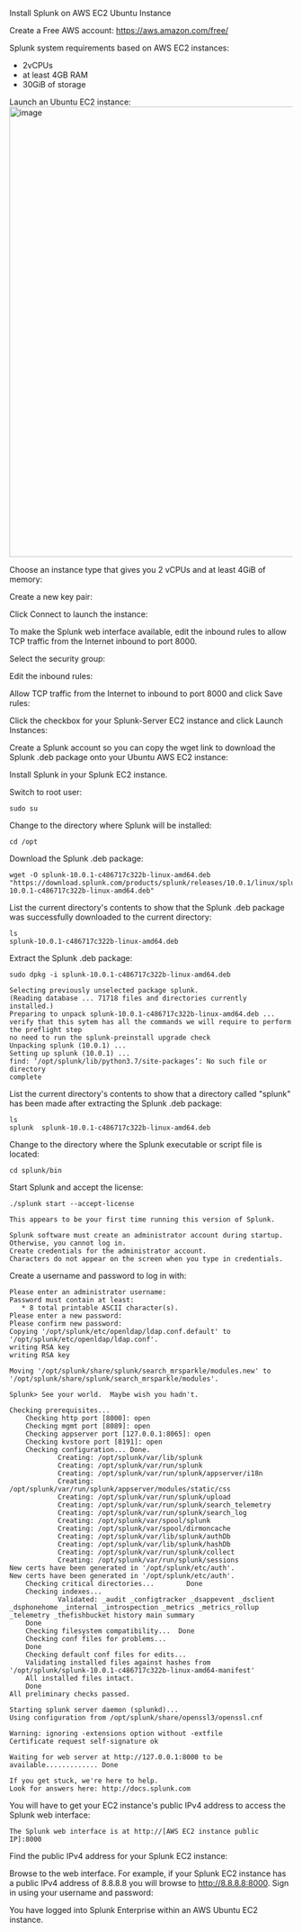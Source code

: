 Install Splunk on AWS EC2 Ubuntu Instance

Create a Free AWS account:
https://aws.amazon.com/free/

Splunk system requirements based on AWS EC2 instances:
- 2vCPUs
- at least 4GB RAM
- 30GiB of storage

Launch an Ubuntu EC2 instance:
<img width="1384" height="800" alt="image" src="https://github.com/user-attachments/assets/cc222858-073a-431f-815f-bc36cc51d86e" />

Choose an instance type that gives you 2 vCPUs and at least 4GiB of memory:


Create a new key pair:






Click Connect to launch the instance:




To make the Splunk web interface available, edit the inbound rules to allow TCP traffic from the Internet inbound to port 8000.


Select the security group:


Edit the inbound rules:



Allow TCP traffic from the Internet to inbound to port 8000 and click Save rules:

Click the checkbox for your Splunk-Server EC2 instance and click Launch Instances:


Create a Splunk account so you can copy the wget link to download the Splunk .deb package onto your Ubuntu AWS EC2 instance:


Install Splunk in your Splunk EC2 instance.   

Switch to root user:
	
	sudo su

Change to the directory where Splunk will be installed:

	cd /opt

Download the Splunk .deb package:

	wget -O splunk-10.0.1-c486717c322b-linux-amd64.deb "https://download.splunk.com/products/splunk/releases/10.0.1/linux/splunk-10.0.1-c486717c322b-linux-amd64.deb"

List the current directory's contents to show that the Splunk .deb package was successfully downloaded to the current directory:

	ls
	splunk-10.0.1-c486717c322b-linux-amd64.deb

Extract the Splunk .deb package:

	sudo dpkg -i splunk-10.0.1-c486717c322b-linux-amd64.deb

	Selecting previously unselected package splunk.
	(Reading database ... 71718 files and directories currently installed.)
	Preparing to unpack splunk-10.0.1-c486717c322b-linux-amd64.deb ...
	verify that this sytem has all the commands we will require to perform the preflight step
	no need to run the splunk-preinstall upgrade check
	Unpacking splunk (10.0.1) ...
	Setting up splunk (10.0.1) ...
	find: ‘/opt/splunk/lib/python3.7/site-packages’: No such file or directory
	complete

List the current directory's contents to show that a directory called "splunk" has been made after extracting the Splunk .deb package:

	ls
	splunk  splunk-10.0.1-c486717c322b-linux-amd64.deb

Change to the directory where the Splunk executable or script file is located:

	cd splunk/bin

Start Splunk and accept the license:
	
	./splunk start --accept-license

	This appears to be your first time running this version of Splunk.

	Splunk software must create an administrator account during startup. Otherwise, you cannot log in.
	Create credentials for the administrator account.
	Characters do not appear on the screen when you type in credentials.

Create a username and password to log in with:

	Please enter an administrator username: 
	Password must contain at least:
	   * 8 total printable ASCII character(s).
	Please enter a new password: 
	Please confirm new password: 
	Copying '/opt/splunk/etc/openldap/ldap.conf.default' to '/opt/splunk/etc/openldap/ldap.conf'.
	writing RSA key
	writing RSA key

	Moving '/opt/splunk/share/splunk/search_mrsparkle/modules.new' to '/opt/splunk/share/splunk/search_mrsparkle/modules'.

	Splunk> See your world.  Maybe wish you hadn't.

	Checking prerequisites...
		Checking http port [8000]: open
		Checking mgmt port [8089]: open
		Checking appserver port [127.0.0.1:8065]: open
		Checking kvstore port [8191]: open
		Checking configuration... Done.
		        Creating: /opt/splunk/var/lib/splunk
		        Creating: /opt/splunk/var/run/splunk
		        Creating: /opt/splunk/var/run/splunk/appserver/i18n
		        Creating: /opt/splunk/var/run/splunk/appserver/modules/static/css
		        Creating: /opt/splunk/var/run/splunk/upload
		        Creating: /opt/splunk/var/run/splunk/search_telemetry
		        Creating: /opt/splunk/var/run/splunk/search_log
		        Creating: /opt/splunk/var/spool/splunk
		        Creating: /opt/splunk/var/spool/dirmoncache
		        Creating: /opt/splunk/var/lib/splunk/authDb
		        Creating: /opt/splunk/var/lib/splunk/hashDb
		        Creating: /opt/splunk/var/run/splunk/collect
		        Creating: /opt/splunk/var/run/splunk/sessions
	New certs have been generated in '/opt/splunk/etc/auth'.
	New certs have been generated in '/opt/splunk/etc/auth'.
		Checking critical directories...        Done
		Checking indexes...
		        Validated: _audit _configtracker _dsappevent _dsclient _dsphonehome _internal _introspection _metrics _metrics_rollup _telemetry _thefishbucket history main summary
		Done
		Checking filesystem compatibility...  Done
		Checking conf files for problems...
		Done
		Checking default conf files for edits...
		Validating installed files against hashes from '/opt/splunk/splunk-10.0.1-c486717c322b-linux-amd64-manifest'
		All installed files intact.
		Done
	All preliminary checks passed.

	Starting splunk server daemon (splunkd)...  
	Using configuration from /opt/splunk/share/openssl3/openssl.cnf

	Warning: ignoring -extensions option without -extfile
	Certificate request self-signature ok

	Waiting for web server at http://127.0.0.1:8000 to be available............. Done

	If you get stuck, we're here to help.  
	Look for answers here: http://docs.splunk.com

You will have to get your EC2 instance's public IPv4 address to access the Splunk web interface:

	The Splunk web interface is at http://[AWS EC2 instance public IP]:8000

Find the public IPv4 address for your Splunk EC2 instance:


Browse to the web interface.  For example, if your Splunk EC2 instance has a public IPv4 address of 8.8.8.8 you will browse to http://8.8.8.8:8000.  Sign in using your username and password:

You have logged into Splunk Enterprise within an AWS Ubuntu EC2 instance.  
